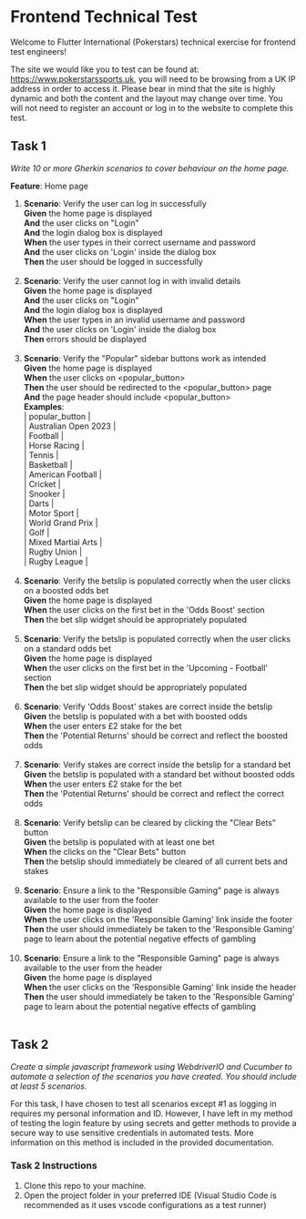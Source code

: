 # Frontend Technical Test

Welcome to Flutter International (Pokerstars) technical exercise for frontend test engineers!

The site we would like you to test can be found at: https://www.pokerstarssports.uk, you will need to be browsing from a UK IP address in order to access it. Please bear in mind that the site is highly dynamic and both the content and the layout may change over time. You will not need to register an account or log in to the website to complete this test.

## Task 1

_Write 10 or more Gherkin scenarios to cover behaviour on the home page._

**Feature**: Home page

1. **Scenario**: Verify the user can log in successfully<br/>
   **Given** the home page is displayed<br/>
   **And** the user clicks on "Login"<br/>
   **And** the login dialog box is displayed<br/>
   **When** the user types in their correct username and password<br/>
   **And** the user clicks on 'Login' inside the dialog box<br/>
   **Then** the user should be logged in successfully<br/>
   <br/>
2. **Scenario**: Verify the user cannot log in with invalid details<br/>
   **Given** the home page is displayed<br/>
   **And** the user clicks on "Login"<br/>
   **And** the login dialog box is displayed<br/>
   **When** the user types in an invalid username and password<br/>
   **And** the user clicks on 'Login' inside the dialog box<br/>
   **Then** errors should be displayed<br/>
   <br/>
3. **Scenario**: Verify the "Popular" sidebar buttons work as intended<br/>
   **Given** the home page is displayed<br/>
   **When** the user clicks on <popular_button><br/>
   **Then** the user should be redirected to the <popular_button> page<br/>
   **And** the page header should include <popular_button><br/>
   **Examples**:<br/>
   | popular_button | <br/>
   | Australian Open 2023 |<br/>
   | Football |<br/>
   | Horse Racing |<br/>
   | Tennis |<br/>
   | Basketball |<br/>
   | American Football |<br/>
   | Cricket |<br/>
   | Snooker |<br/>
   | Darts |<br/>
   | Motor Sport |<br/>
   | World Grand Prix |<br/>
   | Golf |<br/>
   | Mixed Martial Arts |<br/>
   | Rugby Union |<br/>
   | Rugby League |<br/>
   <br/>
4. **Scenario**: Verify the betslip is populated correctly when the user clicks on a boosted odds bet<br/>
   **Given** the home page is displayed<br/>
   **When** the user clicks on the first bet in the 'Odds Boost' section<br/>
   **Then** the bet slip widget should be appropriately populated<br/>
   <br/>
5. **Scenario**: Verify the betslip is populated correctly when the user clicks on a standard odds bet<br/>
   **Given** the home page is displayed<br/>
   **When** the user clicks on the first bet in the 'Upcoming - Football' section<br/>
   **Then** the bet slip widget should be appropriately populated<br/>
   <br/>
6. **Scenario**: Verify 'Odds Boost' stakes are correct inside the betslip<br/>
   **Given** the betslip is populated with a bet with boosted odds<br/>
   **When** the user enters £2 stake for the bet<br/>
   **Then** the 'Potential Returns' should be correct and reflect the boosted odds<br/>
   <br/>
7. **Scenario**: Verify stakes are correct inside the betslip for a standard bet<br/>
   **Given** the betslip is populated with a standard bet without boosted odds<br/>
   **When** the user enters £2 stake for the bet<br/>
   **Then** the 'Potential Returns' should be correct and reflect the correct odds<br/>
   <br/>
8. **Scenario**: Verify betslip can be cleared by clicking the "Clear Bets" button<br/>
   **Given** the betslip is populated with at least one bet<br/>
   **When** the clicks on the "Clear Bets" button<br/>
   **Then** the betslip should immediately be cleared of all current bets and stakes<br/>
   <br/>
9. **Scenario**: Ensure a link to the "Responsible Gaming" page is always available to the user from the footer<br/>
   **Given** the home page is displayed<br/>
   **When** the user clicks on the 'Responsible Gaming' link inside the footer<br/>
   **Then** the user should immediately be taken to the 'Responsible Gaming' page to learn about the potential negative effects of gambling<br/>
   <br/>
10. **Scenario**: Ensure a link to the "Responsible Gaming" page is always available to the user from the header<br/>
    **Given** the home page is displayed<br/>
    **When** the user clicks on the 'Responsible Gaming' link inside the header<br/>
    **Then** the user should immediately be taken to the 'Responsible Gaming' page to learn about the potential negative effects of gambling<br/>
    <br/>

## Task 2

_Create a simple javascript framework using WebdriverIO and Cucumber to automate a selection of the scenarios you have created. You should include at least 5 scenarios._

For this task, I have chosen to test all scenarios except #1 as logging in requires my personal information and ID. However, I have left in my method of testing the login feature by using secrets and getter methods to provide a secure way to use sensitive credentials in automated tests. More information on this method is included in the provided documentation.

### Task 2 Instructions

1. Clone this repo to your machine.
2. Open the project folder in your preferred IDE (Visual Studio Code is recommended as it uses vscode configurations as a test runner)
